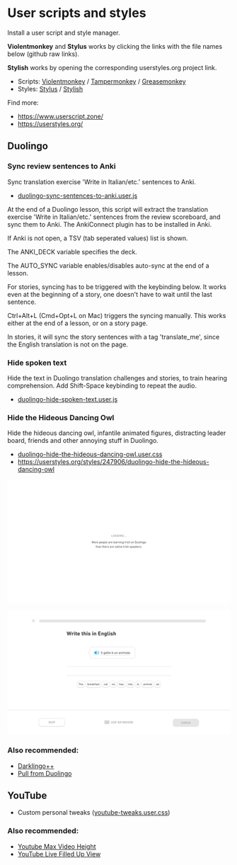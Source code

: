 # User scripts and styles

Install a user script and style manager.

**Violentmonkey** and **Stylus** works by clicking the links with the file names below (github raw links).

**Stylish** works by opening the corresponding userstyles.org project link.

- Scripts: [Violentmonkey](https://violentmonkey.github.io/) / [Tampermonkey](https://www.tampermonkey.net/) / [Greasemonkey](https://www.greasespot.net/)
- Styles: [Stylus](https://add0n.com/stylus.html) / [Stylish](https://userstyles.org/help/stylish)

Find more:

- <https://www.userscript.zone/>
- <https://userstyles.org/>

## Duolingo

### Sync review sentences to Anki

Sync translation exercise 'Write in Italian/etc.' sentences to Anki.

- [duolingo-sync-sentences-to-anki.user.js](https://github.com/gambhiro/user-scripts-styles/raw/main/duolingo-sync-sentences-to-anki.user.js)

At the end of a Duolingo lesson, this script will extract the translation
exercise 'Write in Italian/etc.' sentences from the review scoreboard, and
sync them to Anki. The AnkiConnect plugin has to be installed in Anki.

If Anki is not open, a TSV (tab seperated values) list is shown.

The ANKI_DECK variable specifies the deck.

The AUTO_SYNC variable enables/disables auto-sync at the end of a lesson.

For stories, syncing has to be triggered with the keybinding below. It works
even at the beginning of a story, one doesn't have to wait until the last
sentence.

Ctrl+Alt+L (Cmd+Opt+L on Mac) triggers the syncing manually. This works
either at the end of a lesson, or on a story page.

In stories, it will sync the story sentences with a tag 'translate_me', since
the English translation is not on the page.

### Hide spoken text

Hide the text in Duolingo translation challenges and stories, to train hearing comprehension. Add Shift-Space keybinding to repeat the audio.

- [duolingo-hide-spoken-text.user.js](https://github.com/gambhiro/user-scripts-styles/raw/main/duolingo-hide-spoken-text.user.js)

### Hide the Hideous Dancing Owl

Hide the hideous dancing owl, infantile animated figures, distracting leader board, friends and other annoying stuff in Duolingo.

- [duolingo-hide-the-hideous-dancing-owl.user.css](https://github.com/gambhiro/user-scripts-styles/raw/main/duolingo-hide-the-hideous-dancing-owl.user.css)
- <https://userstyles.org/styles/247906/duolingo-hide-the-hideous-dancing-owl>

![hide owl](./screenshots/hide-hideous-owl-1.png)

![hide figures](./screenshots/hide-hideous-owl-2.png)

### Also recommended:

- [Darklingo++](https://userstyles.org/styles/169205/darklingo)
- [Pull from Duolingo](https://ankiweb.net/shared/info/557761805)

## YouTube

- Custom personal tweaks ([youtube-tweaks.user.css](https://github.com/gambhiro/user-scripts-styles/raw/main/youtube-tweaks.user.css))

### Also recommended:

- [Youtube Max Video Height](https://github.com/popiazaza/Youtube-Max-Video-Height)
- [YouTube Live Filled Up View](https://greasyfork.org/en/scripts/394945-youtube-live-filled-up-view)
